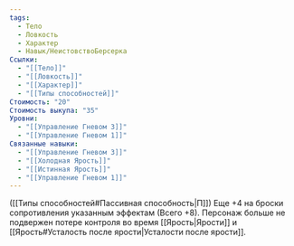 ```yaml
---
tags:
  - Тело
  - Ловкость
  - Характер
  - Навык/НеистовствоБерсерка
Ссылки:
  - "[[Тело]]"
  - "[[Ловкость]]"
  - "[[Характер]]"
  - "[[Типы способностей]]"
Стоимость: "20"
Стоимость выкупа: "35"
Уровни:
  - "[[Управление Гневом 3]]"
  - "[[Управление Гневом 1]]"
Связанные навыки:
  - "[[Управление Гневом 3]]"
  - "[[Холодная Ярость]]"
  - "[[Истинная Ярость]]"
  - "[[Управление Гневом 1]]"
---
```

([[Типы способностей#Пассивная способность|П]]) Еще +4 на броски сопротивления указанным эффектам (Всего +8). Персонаж больше не подвержен потере контроля во время [[Ярость|Ярости]] и [[Ярость#Усталость после ярости|Усталости после ярости]].